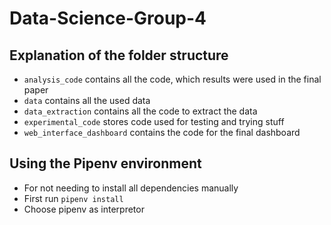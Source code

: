 # Data-Science-Group-4

## Explanation of the folder structure

- `analysis_code` contains all the code, which results were used in the final paper
- `data` contains all the used data
- `data_extraction` contains all the code to extract the data
- `experimental_code` stores code used for testing and trying stuff
- `web_interface_dashboard` contains the code for the final dashboard

## Using the Pipenv environment

- For not needing to install all dependencies manually
- First run `pipenv install`
- Choose pipenv as interpretor